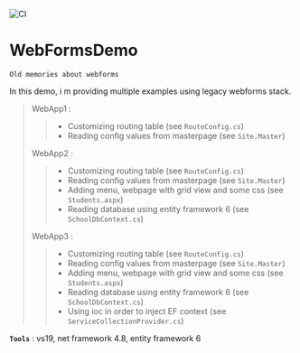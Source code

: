 ![CI](https://github.com/aimenux/WebFormsDemo/workflows/CI/badge.svg)
# WebFormsDemo
```
Old memories about webforms
```
In this demo, i m providing multiple examples using legacy webforms stack.

> WebApp1 :
>> - Customizing routing table (see `RouteConfig.cs`)
>> - Reading config values from masterpage (see `Site.Master`)
>
> WebApp2 :
>> - Customizing routing table (see `RouteConfig.cs`)
>> - Reading config values from masterpage (see `Site.Master`)
>> - Adding menu, webpage with grid view and some css (see `Students.aspx`)
>> - Reading database using entity framework 6 (see `SchoolDbContext.cs`)
>
> WebApp3 :
>> - Customizing routing table (see `RouteConfig.cs`)
>> - Reading config values from masterpage (see `Site.Master`)
>> - Adding menu, webpage with grid view and some css (see `Students.aspx`)
>> - Reading database using entity framework 6 (see `SchoolDbContext.cs`)
>> - Using ioc in order to inject EF context (see `ServiceCollectionProvider.cs`)

**`Tools`** : vs19, net framework 4.8, entity framework 6
